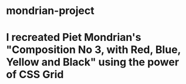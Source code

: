 # mondrian-project
# I recreated Piet Mondrian's "Composition No 3, with Red, Blue, Yellow and Black" using the power of CSS Grid
